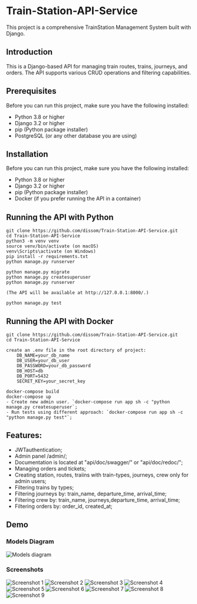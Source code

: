 # Train-Station-API-Service
This project is a comprehensive TrainStation Management System built with Django.

## Introduction

This is a Django-based API for managing train routes, trains, journeys, and orders. The API supports various CRUD operations and filtering capabilities.

## Prerequisites

Before you can run this project, make sure you have the following installed:

- Python 3.8 or higher
- Django 3.2 or higher
- pip (Python package installer)
- PostgreSQL (or any other database you are using)

## Installation

Before you can run this project, make sure you have the following installed:

- Python 3.8 or higher
- Django 3.2 or higher
- pip (Python package installer)
- Docker (if you prefer running the API in a container)

## Running the API with Python

```shell
git clone https://github.com/dissom/Train-Station-API-Service.git
cd Train-Station-API-Service
python3 -m venv venv
source venv/bin/activate (on macOS)
venv\Scripts\activate (on Windows)
pip install -r requirements.txt
python manage.py runserver

python manage.py migrate
python manage.py createsuperuser
python manage.py runserver

(The API will be available at http://127.0.0.1:8000/.)

python manage.py test

```

## Running the API with Docker

```shell
git clone https://github.com/dissom/Train-Station-API-Service.git
cd Train-Station-API-Service

create an .env file in the root directory of project:
    DB_NAME=your_db_name
    DB_USER=your_db_user
    DB_PASSWORD=your_db_password
    DB_HOST=db
    DB_PORT=5432
    SECRET_KEY=your_secret_key

docker-compose build
docker-compose up
- Create new admin user. `docker-compose run app sh -c "python manage.py createsuperuser`;
- Run tests using different approach: `docker-compose run app sh -c "python manage.py test"`;
```

## Features:

- JWTauthentication;
- Admin panel /admin/;
- Documentation is located at "api/doc/swagger/" or "api/doc/redoc/";
- Managing orders and tickets;
- Creating station, routes, traiins with train-types, journeys, crew
    only for admin users;
- Filtering trains by types;
- Filtering journeys by: train_name, departure_time, arrival_time;
- Filtering crew by: train_name, journeys,departure_time, arrival_time;
- Filtering orders by: order_id, created_at;


## Demo

### Models Diagram

![Models diagram](pictures/train_tation_diagram.png)

### Screenshots

![Screenshot 1](pictures/1.png)
![Screenshot 2](pictures/2.png)
![Screenshot 3](pictures/3.png)
![Screenshot 4](pictures/4.png)
![Screenshot 5](pictures/5.png)
![Screenshot 6](pictures/6.png)
![Screenshot 7](pictures/7.png)
![Screenshot 8](pictures/8.png)
![Screenshot 9](pictures/9.png)
